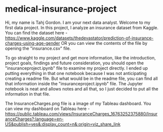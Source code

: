 # medical-insurance-project
Hi, my name is Tahj Gordon. I am your next data analyst. Welcome to my first data project. 
In this project, I analyze an insurance dataset from Kaggle. You can find the dataset here - https://www.kaggle.com/datasets/thedevastator/prediction-of-insurance-charges-using-age-gender
OR you can view the contents of the file by opening the "insurance.csv" file.

To go straight to my project and get more information, like the introduction, project goals, findings and future consideration, you should open the "insuranceproject.ipynb" file to examine 
my project directly. I ended up putting everything in that one notebook because I was not anticipating creating a readme file. But what would be in the readme file, you can
find all that information inside the "insuranceproject.ipynb" file. The Jupyter notebook is neat and allows notes and all that, so I just decided to put all the information in that file.

The InsuranceCharges.png file is a image of my Tableau dashboard. You can view my dashboard on Tableau here - https://public.tableau.com/views/InsuranceCharges_16763252375880/InsuranceCharges?:language=en-US&publish=yes&:display_count=n&:origin=viz_share_link
